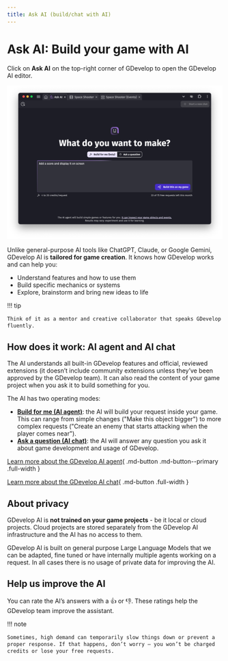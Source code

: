 ```yaml
---
title: Ask AI (build/chat with AI)
---
```

# Ask AI: Build your game with AI

Click on **Ask AI** on the top-right corner of GDevelop to open the GDevelop AI editor.

![Ask AI screen](./ask-ai-tab.png)

Unlike general-purpose AI tools like ChatGPT, Claude, or Google Gemini, GDevelop AI is **tailored for game creation**. It knows how GDevelop works and can help you:

- Understand features and how to use them
- Build specific mechanics or systems
- Explore, brainstorm and bring new ideas to life

!!! tip

    Think of it as a mentor and creative collaborator that speaks GDevelop fluently.

## How does it work: AI agent and AI chat

The AI understands all built-in GDevelop features and official, reviewed extensions (it doesn’t include community extensions unless they’ve been approved by the GDevelop team). It can also read the content of your game project when you ask it to build something for you.

The AI has two operating modes:

- **[Build for me (AI agent)](./agent)**: the AI will build your request inside your game. This can range from simple changes ("Make this object bigger") to more complex requests ("Create an enemy that starts attacking when the player comes near").
- **[Ask a question (AI chat)](./chat)**: the AI will answer any question you ask it about game development and usage of GDevelop.

[Learn more about the GDevelop AI agent](./agent){ .md-button .md-button--primary .full-width }

[Learn more about the GDevelop AI chat](./chat){ .md-button .full-width }


## About privacy

GDevelop AI is **not trained on your game projects** - be it local or cloud projects. Cloud projects are stored separately from the GDevelop AI infrastructure and the AI has no access to them.

GDevelop AI is built on general purpose Large Language Models that we can be adapted, fine tuned or have internally multiple agents working on a request. In all cases there is no usage of private data for improving the AI.

## Help us improve the AI

You can rate the AI’s answers with a 👍 or 👎. These ratings help the GDevelop team improve the assistant.

!!! note

    Sometimes, high demand can temporarily slow things down or prevent a proper response. If that happens, don’t worry — you won’t be charged credits or lose your free requests.
